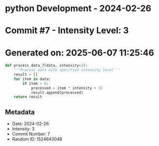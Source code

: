﻿# python Development - 2024-02-26
# Commit #7 - Intensity Level: 3
# Generated on: 2025-06-07 11:25:46
```python
def process_data_7(data, intensity=3):
    '''Process data with specified intensity level'''
    result = []
    for item in data:
        if item > 0:
            processed = item * intensity + 32
            result.append(processed)
    return result
```
## Metadata
- Date: 2024-02-26
- Intensity: 3
- Commit Number: 7
- Random ID: 1524643048
